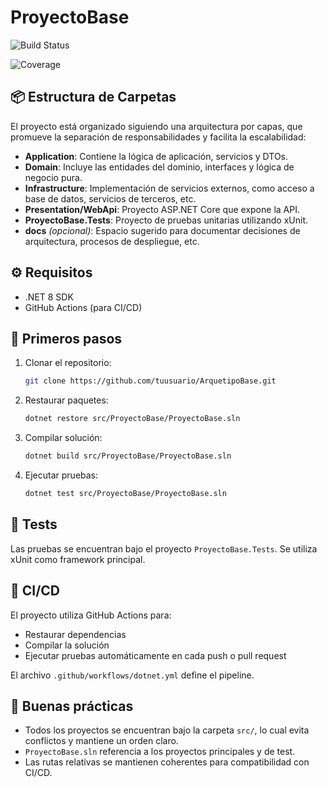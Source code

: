 
# ProyectoBase

![Build Status](https://github.com/PabloSanabria/ArquetipoBase/actions/workflows/dotnet.yml/badge.svg)

![Coverage](https://codecov.io/gh/PabloSanabria/ArquetipoBase/branch/main/graph/badge.svg)


## 📦 Estructura de Carpetas

El proyecto está organizado siguiendo una arquitectura por capas, que promueve la separación de responsabilidades y facilita la escalabilidad:

- **Application**: Contiene la lógica de aplicación, servicios y DTOs.
- **Domain**: Incluye las entidades del dominio, interfaces y lógica de negocio pura.
- **Infrastructure**: Implementación de servicios externos, como acceso a base de datos, servicios de terceros, etc.
- **Presentation/WebApi**: Proyecto ASP.NET Core que expone la API.
- **ProyectoBase.Tests**: Proyecto de pruebas unitarias utilizando xUnit.
- **docs** _(opcional)_: Espacio sugerido para documentar decisiones de arquitectura, procesos de despliegue, etc.

## ⚙️ Requisitos

- .NET 8 SDK
- GitHub Actions (para CI/CD)

## 🚀 Primeros pasos

1. Clonar el repositorio:
   ```bash
   git clone https://github.com/tuusuario/ArquetipoBase.git
   ```

2. Restaurar paquetes:
   ```bash
   dotnet restore src/ProyectoBase/ProyectoBase.sln
   ```

3. Compilar solución:
   ```bash
   dotnet build src/ProyectoBase/ProyectoBase.sln
   ```

4. Ejecutar pruebas:
   ```bash
   dotnet test src/ProyectoBase/ProyectoBase.sln
   ```

## 🧪 Tests

Las pruebas se encuentran bajo el proyecto `ProyectoBase.Tests`. Se utiliza xUnit como framework principal.

## 🤖 CI/CD

El proyecto utiliza GitHub Actions para:
- Restaurar dependencias
- Compilar la solución
- Ejecutar pruebas automáticamente en cada push o pull request

El archivo `.github/workflows/dotnet.yml` define el pipeline.

## 📁 Buenas prácticas

- Todos los proyectos se encuentran bajo la carpeta `src/`, lo cual evita conflictos y mantiene un orden claro.
- `ProyectoBase.sln` referencia a los proyectos principales y de test.
- Las rutas relativas se mantienen coherentes para compatibilidad con CI/CD.
